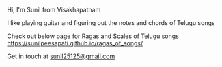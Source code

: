 Hi, I'm Sunil from Visakhapatnam

I like playing guitar and figuring out the notes and chords of Telugu songs

Check out below page for Ragas and Scales of Telugu songs <br>
<a href="https://sunilpeesapati.github.io/ragas_of_songs/">https://sunilpeesapati.github.io/ragas_of_songs/</a>

Get in touch at <a href="mailto:sunil25125@gmail.com">sunil25125@gmail.com</a>
